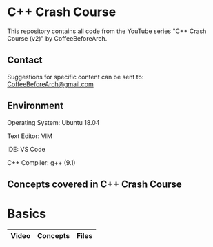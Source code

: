 # C++ Crash Course
This repository contains all code from the YouTube series "C++ Crash Course (v2)" by CoffeeBeforeArch.

## Contact

Suggestions for specific content can be sent to: CoffeeBeforeArch@gmail.com


## Environment 
Operating System: Ubuntu 18.04

Text Editor: VIM

IDE: VS Code

C++ Compiler: g++ (9.1)

## Concepts covered in C++ Crash Course
# Basics
| Video | Concepts | Files |
| ----- | -------- | ----- | 
